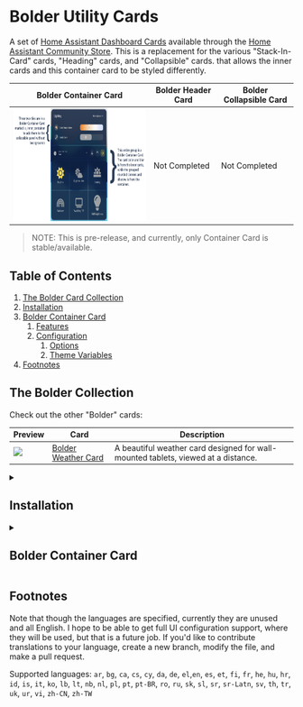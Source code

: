 # Bolder Utility Cards

A set of [Home Assistant Dashboard Cards](https://www.home-assistant.io/dashboards/) available through the [Home Assistant Community Store](https://hacs.xyz). This is a replacement for the various "Stack-In-Card" cards, "Heading" cards, and "Collapsible" cards. that allows the inner cards and this container card to be styled differently.

| Bolder Container Card   | Bolder Header Card      | Bolder Collapsible Card |
| ----------------------- | ----------------------- | ----------------------- |
| <img src="./doc/bolder_container_overview.png" height="200"> | Not Completed | Not Completed |

> NOTE: This is pre-release, and currently, only Container Card is stable/available.

## Table of Contents
1. [The Bolder Card Collection](#the-bolder-collection)
2. [Installation](#installation)
3. [Bolder Container Card](#bolder-container-card)
   1. [Features](#features-container-card)
   2. [Configuration](#configuration-container-card)
      1. [Options](#options-container-card)
      2. [Theme Variables](#theme-variables-container-card)
4. [Footnotes](#footnotes)

## The Bolder Collection

Check out the other "Bolder" cards:

| Preview                     | Card                  | Description  |
| --------------------------- | --------------------- | ------------ |
| <img src="https://github.com/user-attachments/assets/030d0f77-f940-4818-bb01-969a96b34571" height="100"> | [Bolder Weather Card](https://www.github.com/clarinetJWD/bolder-weather-card/) | A beautiful weather card designed for wall-mounted tablets, viewed at a distance. |

<details>
   <summary><h2>Installation</h2></summary>

### Manual Installation

1. Download the [bolder-utility-cards](https://www.github.com/clarinetJWD/bolder-utility-cards/releases/latest/download/bolder-utilility-cards.js).
2. Place the file in your Home Assistant's `config/www` folder.
3. Add the configuration to your `ui-lovelace.yaml`.

   ```yaml
   resources:
     - url: /local/bolder-utility-cards.js
       type: module
   ```

4. Add [configuration](#configuration) for the card in your `ui-lovelace.yaml`.

### Installation and tracking with `hacs`

1. Make sure the [HACS](https://github.com/custom-components/hacs) component is installed and working.
2. Add this repository as a custom repository `https://www.github.com/clarinetJWD/bolder-utility-cards/`
3. Search for `bolder-utility-cards` in HACS and install it.
4. **You're Probably Done!** - In newer versions of Home Assistant, you should simply be able to refresh the dashboard to see the new card now. If not, continue:
5. Depening on whether you manage your Lovelace resources via YAML (3i) or UI (3ii), you have to add the corresponding resources.
   1. **YAML:** Add the configuration to your `ui-lovelace.yaml`.

      ```yaml
      resources:
        - url: /hacsfiles/bolder-utility-cards/bolder-utility-cards.js
          type: module
      ```

   2. **UI:** Add Lovelace resource [![My Home Assistant](https://my.home-assistant.io/badges/lovelace_resources.svg)](https://my.home-assistant.io/redirect/lovelace_resources).
      _(Alternatively go to Settings -> Dashboards -> Resources -> Add Resource)_

      ```yaml
      URL: /hacsfiles/bolder-utility-cards/bolder-utility-cards.js
      Type: JavaScript Module
      ```

6. Restart Home Assistant.
7. Add [configuration](#configuration) for the card in your `ui-lovelace.yaml` or via the UI.

</details>

<details>
   <summary><h2>Bolder Container Card</h2></summary>

![Bolder Container Card](./doc/bolder_container_overview.png)

### Features (Container Card)

* Verical and Horizontal Stack configuration.
* Allow the inner cards to retain their normal appearance while the container uses different variables. For example, you can have a stack of cards without rounded corners, but the entire group has rounded corners.
* Specify the gap between inner cards to let the background show through.
* "Inner Container" mode that disables all visual styling and simply acts as a stack.

### Configuration (Container Card)

_Note that while I would like to get full UI configuration done for this card, I currently am just using the stack card editor, which doesn't have any of the options specific to this card in the UI. Please use YAML configuration for these elements._

#### Minimal configuration (Container Card)

```yaml
type: custom:bolder-container-card
cards:
  - type: your-first-inner-card-type
    ...
```

#### Full configuration (Container Card)

```yaml
type: custom:bolder-container-card
mode: vertical
title: My Card Title
keep_background: true
keep_margin: false
keep_box_shadow: false
keep_border_radius: false
keep_outer_padding: false
card_background_override: red
is_inner_container: false
styles:
  - variable: title-color
    value: red
  - variable: title-size
    value: 32pt
  - variable: card-color
    value: '#0000ff'
  - variable: border-width
    value: var(--ha-card-border-width)
cards:
  - type: your-first-inner-card-type
    ...
```

#### Options (Container Card)

| Name                     | Type                  | Requirement  | Description                                                                                                                                                                                                                | Default     |
| ------------------------ | --------------------- | ------------ | ---------------------------------------------------------------------------------------------------------------------------------------------------------------------------------------------------------------------------| ----------- |
| type                     | string                | **Required** | `custom:bolder-container-card`                                                                                                                                                                                             |             |
| cards                    | [Card-Configurations] | **Required** | A collection of child card configurations.                                                                                                                                                                                 | [none]      |
| mode                     | string                | **Optional** | The direction the stack flows, either `vertical` or `horizontal`.                                                                                                                                                          | `vertical`  |
| title                    | string                | **Optional** | Title of the card, shown as a header.                                                                                                                                                                                      | `''`        |
| keep_background          | boolean               | **Optional** | When `true`, the inner cards keep their normal background color. When `false`, inner cards have their background and backdrop-filter set to `none`.                                                                        | `true`      |
| keep_margin              | boolean               | **Optional** | When `true`, the inner cards keep their normal margin (external space). When `false`, inner cards have a zero margin, plus any theme variable gap.                                                                         | `false`     |
| keep_box_shadow          | boolean               | **Optional** | When `true`, the inner cards keep their normal shadow. When `false`, inner cards have their shadow removed.                                                                                                                | `false`     |
| keep_border_radius       | boolean               | **Optional** | When `true`, the inner cards keep their normal rounded corners. When `false`, inner cards have their rounded corner radius set to `0`.                                                                                     | `false`     |
| keep_outer_padding       | boolean               | **Optional** | When `true`, the container card keeps padding between its edge and the inner cards. When `false`, there is no padding around the inner cards.                                                                              | `false`     |
| card_background_override | string (color)        | **Optional** | When set, overrides the background color of the inner cards. Note that `keep_background` must not be `true`, or it overrides this option.                                                                                  | `undefined` |
| is_inner_container       | boolean               | **Optional** | When `true`, visual aspects of the container card are removed, including: Shadow, Rounded Corners, Background, Border, Padding, and Blur/Filter. This is useful for using within other cards or collapsible card trays.    | `false`     |
| styles                   | StyleItem[]           | **Optional** | Allows setting theme style variables on a per-card basis without editing the theme.                                                                                                                                        | `[]`        |

#### Theme Variables (Container Card)

Almost every aspect of this card can be modified using theme variables (and without card-mod). These can be applied in two ways, see below.

##### Modifying your theme's YAML file

Just add a line to your theme's yaml file with the variable name and value to override the default:

```yaml
bolder-weather-card-background: red # makes the card red when use_day_night_colors is off.
```

##### Using card configuration

You can add styles to an individual card using it's `styles:` option. All theme variables are supported this way, and the configuration format should be:

```yaml
styles:
  - variable: title-color
    value: red
  - variable: title-size
    value: 32pt
  - variable: background
    value: '#0000ff'
```

Note that you do not need the `bolder-container-card` prefix when specifying variables this way (though it will work if you add it). If the prefix isn't found, it will add it automatically.

For example, if you enter `variable: background`, the CSS variable created will be `--bolder-container-card-background_internal`.
The `_internal` flag is used internally only, and should never be specified.

##### All Available Variables

| Variable Name | Description | Fallback 1  | Fallback 2 | Default |
| ------------- | ----------- | ----------- | -----------| ------- |
||||||
| **Card Variables** | Variables that affect the container card. ||||
||||||
| bolder-container-card-background | The background of the container. ||| transparent |
| bolder-container-card-border-color | The border color of the container. | --ha-card-border-color | --divider-color | #e0e0e0 |
| bolder-container-card-border-style | The border style of the container. | --ha-card-border-style || solid |
| bolder-container-card-border-width | The border width of the container. | --ha-card-border-width || 0px |
| bolder-container-card-border-radius | The rounded corner radius of the container. | --ha-card-border-radius || 0px |
| bolder-container-card-box-shadow | The drop-shadow of the container. ||| --ha-card-box-shadow |
| bolder-container-card-padding | The padding between the container's edges and the inner cards ||| 0px |
| bolder-container-card-backdrop-filter | The filter/blue setting for the container. | --ha-card-backdrop-filter || none |
||||||
| **Title Text** | Variables that affect the container's header. ||||
||||||
| bolder-container-card-title-color | The color of the heading text. | --bolder-container-card-text-color | --ha-heading-card-title-color | --primary-text-color |
| bolder-container-card-title-outline-color | The outline color of the heading text. | --bolder-container-card-text-outline-color || transparent |
| bolder-container-card-title-size | The size of the heading text. | --ha-heading-card-title-font-size | --headline-font-size | 16px |
| bolder-container-card-title-weight | The weight of the heading text. | --ha-heading-card-title-font-weight || 400 |
| bolder-container-card-title-line-height | The line-height of the heading text. ||| 48px |
| bolder-container-card-title-padding | The padding around the heading text. ||| 12px 16px 16px |
| bolder-container-card-title-background | The background color of the heading area. ||| --ha-card-background |
| bolder-container-card-title-gap | The gap between the heading area and the first inner card. | --vertical-stack-card-gap | --stack-card-gap | 8px |
| bolder-container-card-title-backdrop-filter | The filter/blue setting for the heading area. | --ha-card-backdrop-filter || none |
||||||
| **Layout** | Variables that affect the card layout. ||||
||||||
| bolder-container-card-gap | The gap between inner cards. | --vertical-stack-card-gap | --stack-card-gap | 8px |

</details>

## Footnotes

Note that though the languages are specified, currently they are unused and all English.
I hope to be able to get full UI configuration support, where they will be used, but that is a future job.
If you'd like to contribute translations to your language, create a new branch, modify the file, and make a pull request.

Supported languages: `ar`, `bg`, `ca`, `cs`, `cy`, `da`, `de`, `el`,`en`, `es`, `et`, `fi`, `fr`, `he`, `hu`, `hr`, `id`, `is`, `it`, `ko`, `lb`, `lt`, `nb`, `nl`, `pl`, `pt`, `pt-BR`, `ro`, `ru`, `sk`, `sl`, `sr`, `sr-Latn`, `sv`, `th`, `tr`, `uk`, `ur`, `vi`, `zh-CN`, `zh-TW`

